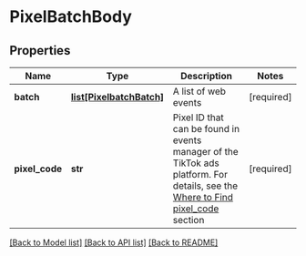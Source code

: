 # PixelBatchBody

## Properties
Name | Type | Description | Notes
------------ | ------------- | ------------- | -------------
**batch** | [**list[PixelbatchBatch]**](PixelbatchBatch.md) | A list of web events | [required] 
**pixel_code** | **str** | Pixel ID that can be found in events manager of the TikTok ads platform. For details, see the [Where to Find pixel_code](https://ads.tiktok.com/marketing_api/docs?id&#x3D;1739584855420929) section | [required] 

[[Back to Model list]](../README.md#documentation-for-models) [[Back to API list]](../README.md#documentation-for-api-endpoints) [[Back to README]](../README.md)

